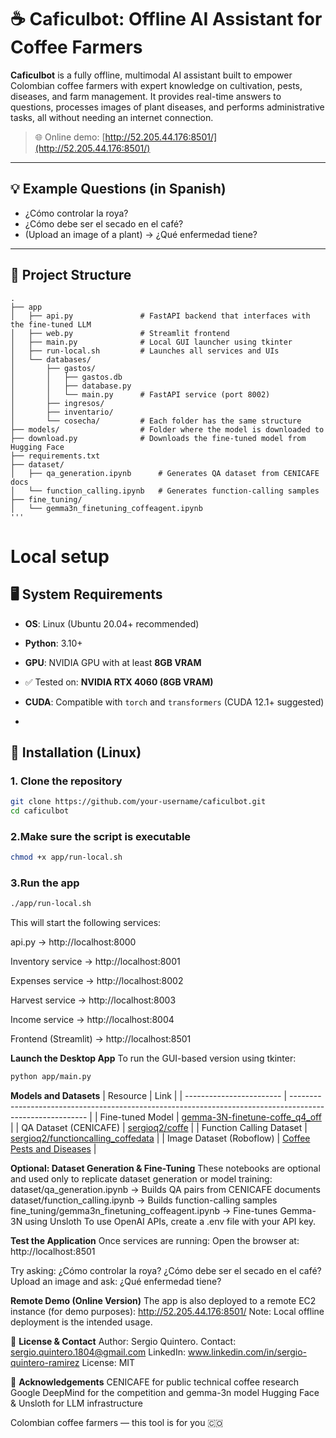 # ☕ Caficulbot: Offline AI Assistant for Coffee Farmers

**Caficulbot** is a fully offline, multimodal AI assistant built to empower Colombian coffee farmers with expert knowledge on cultivation, pests, diseases, and farm management. It provides real-time answers to questions, processes images of plant diseases, and performs administrative tasks, all without needing an internet connection.

> 🌐 Online demo: [http://52.205.44.176:8501/](http://52.205.44.176:8501/)

---

## 💡 Example Questions (in Spanish)

- ¿Cómo controlar la roya?
- ¿Cómo debe ser el secado en el café?
- (Upload an image of a plant) → ¿Qué enfermedad tiene?

---

## 📁 Project Structure

```plaintext
.
├── app
│   ├── api.py               # FastAPI backend that interfaces with the fine-tuned LLM
│   ├── web.py               # Streamlit frontend
│   ├── main.py              # Local GUI launcher using tkinter
│   ├── run-local.sh         # Launches all services and UIs
│   └── databases/
│       ├── gastos/
│       │   ├── gastos.db
│       │   ├── database.py
│       │   └── main.py      # FastAPI service (port 8002)
│       ├── ingresos/
│       ├── inventario/
│       └── cosecha/         # Each folder has the same structure
├── models/                  # Folder where the model is downloaded to
├── download.py              # Downloads the fine-tuned model from Hugging Face
├── requirements.txt
├── dataset/
│   ├── qa_generation.ipynb      # Generates QA dataset from CENICAFE docs
│   └── function_calling.ipynb   # Generates function-calling samples
├── fine_tuning/
│   └── gemma3n_finetuning_coffeagent.ipynb
'''
```
# Local setup

## 🖥️ System Requirements

- **OS**: Linux (Ubuntu 20.04+ recommended)
- **Python**: 3.10+
- **GPU**: NVIDIA GPU with at least **8GB VRAM**
- ✅ Tested on: **NVIDIA RTX 4060 (8GB VRAM)**
- **CUDA**: Compatible with `torch` and `transformers` (CUDA 12.1+ suggested)

- 
## 🔧 Installation (Linux)

### **1. Clone the repository**

```bash
git clone https://github.com/your-username/caficulbot.git
cd caficulbot
```

### **2.Make sure the script is executable**
```bash
chmod +x app/run-local.sh
```

### **3.Run the app**
```bash
./app/run-local.sh
```

This will start the following services:

api.py → http://localhost:8000

Inventory service → http://localhost:8001

Expenses service → http://localhost:8002

Harvest service → http://localhost:8003

Income service → http://localhost:8004

Frontend (Streamlit) → http://localhost:8501

**Launch the Desktop App**
To run the GUI-based version using tkinter:
```bash
python app/main.py
```


**Models and Datasets**
| Resource                 | Link                                                                                                      |
| ------------------------ | --------------------------------------------------------------------------------------------------------- |
| Fine-tuned Model         | [gemma-3N-finetune-coffe\_q4\_off](https://huggingface.co/sergioq2/gemma-3N-finetune-coffe_q4_off)        |
| QA Dataset (CENICAFE)    | [sergioq2/coffe](https://huggingface.co/datasets/sergioq2/coffe)                                          |
| Function Calling Dataset | [sergioq2/functioncalling\_coffedata](https://huggingface.co/datasets/sergioq2/functioncalling_coffedata) |
| Image Dataset (Roboflow) | [Coffee Pests and Diseases](https://app.roboflow.com/detection-3nbwx/coffe-mw9n0/2/export)                |



**Optional: Dataset Generation & Fine-Tuning**
These notebooks are optional and used only to replicate dataset generation or model training:
dataset/qa_generation.ipynb → Builds QA pairs from CENICAFE documents
dataset/function_calling.ipynb → Builds function-calling samples
fine_tuning/gemma3n_finetuning_coffeagent.ipynb → Fine-tunes Gemma-3N using Unsloth
To use OpenAI APIs, create a .env file with your API key.


**Test the Application**
Once services are running:
Open the browser at:
http://localhost:8501

Try asking:
¿Cómo controlar la roya?
¿Cómo debe ser el secado en el café?
Upload an image and ask: ¿Qué enfermedad tiene?

**Remote Demo (Online Version)**
The app is also deployed to a remote EC2 instance (for demo purposes):
http://52.205.44.176:8501/
Note: Local offline deployment is the intended usage.


📝 **License & Contact**
Author: Sergio Quintero.
Contact: sergio.quintero.1804@gmail.com
LinkedIn: www.linkedin.com/in/sergio-quintero-ramirez
License: MIT

🙌 **Acknowledgements**
CENICAFE for public technical coffee research
Google DeepMind for the competition and gemma-3n model
Hugging Face & Unsloth for LLM infrastructure

Colombian coffee farmers — this tool is for you 🇨🇴
